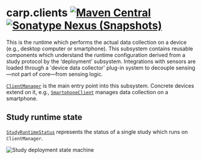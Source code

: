 # carp.clients [![Maven Central](https://maven-badges.herokuapp.com/maven-central/dk.cachet.carp.client/carp.clients.core/badge.svg?color=orange)](https://mvnrepository.com/artifact/dk.cachet.carp.clients) [![Sonatype Nexus (Snapshots)](https://img.shields.io/nexus/s/dk.cachet.carp.clients/carp.clients.core?server=https%3A%2F%2Foss.sonatype.org)](https://oss.sonatype.org/content/repositories/snapshots/dk/cachet/carp/clients/) 

This is the runtime which performs the actual data collection on a device (e.g., desktop computer or smartphone).
This subsystem contains reusable components which understand the runtime configuration derived from a study protocol by the ‘deployment’ subsystem.
Integrations with sensors are loaded through a 'device data collector' plug-in system to decouple sensing—not part of core—from sensing logic.

[`ClientManager`](../carp.clients.core/src/commonMain/kotlin/dk/cachet/carp/clients/domain/ClientManager.kt) is the main entry point into this subsystem.
Concrete devices extend on it, e.g., [`SmartphoneClient`](../carp.clients.core/src/commonMain/kotlin/dk/cachet/carp/clients/domain/SmartphoneClient.kt) manages data collection on a smartphone.

## Study runtime state

[`StudyRuntimeStatus`](../carp.clients.core/src/commonMain/kotlin/dk/cachet/carp/clients/domain/StudyRuntimeStatus.kt) represents the status of a single study which runs on `ClientManager`.

![Study deployment state machine](https://i.imgur.com/aBbsgqx.png)